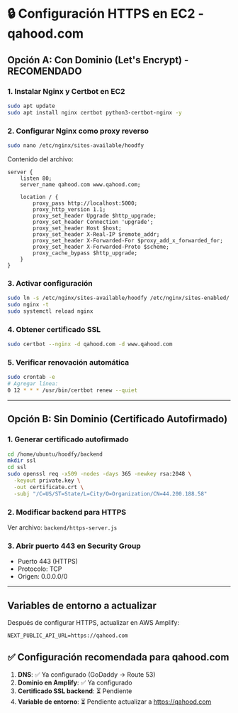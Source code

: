 # 🔒 Configuración HTTPS en EC2 - qahood.com

## Opción A: Con Dominio (Let's Encrypt) - RECOMENDADO

### 1. Instalar Nginx y Certbot en EC2
```bash
sudo apt update
sudo apt install nginx certbot python3-certbot-nginx -y
```

### 2. Configurar Nginx como proxy reverso
```bash
sudo nano /etc/nginx/sites-available/hoodfy
```

Contenido del archivo:
```nginx
server {
    listen 80;
    server_name qahood.com www.qahood.com;

    location / {
        proxy_pass http://localhost:5000;
        proxy_http_version 1.1;
        proxy_set_header Upgrade $http_upgrade;
        proxy_set_header Connection 'upgrade';
        proxy_set_header Host $host;
        proxy_set_header X-Real-IP $remote_addr;
        proxy_set_header X-Forwarded-For $proxy_add_x_forwarded_for;
        proxy_set_header X-Forwarded-Proto $scheme;
        proxy_cache_bypass $http_upgrade;
    }
}
```

### 3. Activar configuración
```bash
sudo ln -s /etc/nginx/sites-available/hoodfy /etc/nginx/sites-enabled/
sudo nginx -t
sudo systemctl reload nginx
```

### 4. Obtener certificado SSL
```bash
sudo certbot --nginx -d qahood.com -d www.qahood.com
```

### 5. Verificar renovación automática
```bash
sudo crontab -e
# Agregar línea:
0 12 * * * /usr/bin/certbot renew --quiet
```

---

## Opción B: Sin Dominio (Certificado Autofirmado)

### 1. Generar certificado autofirmado
```bash
cd /home/ubuntu/hoodfy/backend
mkdir ssl
cd ssl
sudo openssl req -x509 -nodes -days 365 -newkey rsa:2048 \
  -keyout private.key \
  -out certificate.crt \
  -subj "/C=US/ST=State/L=City/O=Organization/CN=44.200.188.58"
```

### 2. Modificar backend para HTTPS
Ver archivo: `backend/https-server.js`

### 3. Abrir puerto 443 en Security Group
- Puerto 443 (HTTPS)
- Protocolo: TCP
- Origen: 0.0.0.0/0

---

## Variables de entorno a actualizar

Después de configurar HTTPS, actualizar en AWS Amplify:

```
NEXT_PUBLIC_API_URL=https://qahood.com
```

## ✅ Configuración recomendada para qahood.com

1. **DNS**: ✅ Ya configurado (GoDaddy → Route 53)
2. **Dominio en Amplify**: ✅ Ya configurado
3. **Certificado SSL backend**: ⏳ Pendiente
4. **Variable de entorno**: ⏳ Pendiente actualizar a https://qahood.com 